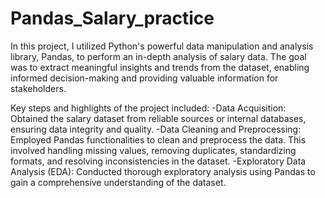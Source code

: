 # Pandas_Salary_practice
In this project, I utilized Python's powerful data manipulation and analysis library, Pandas, to perform an in-depth analysis of salary data. The goal was to extract meaningful insights and trends from the dataset, enabling informed decision-making and providing valuable information for stakeholders.

Key steps and highlights of the project included:
-Data Acquisition: Obtained the salary dataset from reliable sources or internal databases, ensuring data integrity and quality.
-Data Cleaning and Preprocessing: Employed Pandas functionalities to clean and preprocess the data. This involved handling missing values, removing duplicates, standardizing formats, and resolving inconsistencies in the dataset.
-Exploratory Data Analysis (EDA): Conducted thorough exploratory analysis using Pandas to gain a comprehensive understanding of the dataset. 
